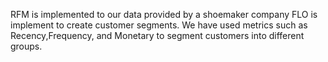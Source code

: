 RFM is implemented to our data provided by a shoemaker company FLO is implement to create customer segments. We have used metrics such as Recency,Frequency, and Monetary to segment customers into different groups.
